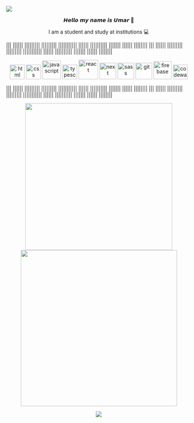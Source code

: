 
<a href="https://www.codewars.com/users/Cucumberchik/badges/large" align="center"> <img src="https://www.codewars.com/users/Cucumberchik/badges/large"/> </a>
<p align="center" > 𝙃𝙚𝙡𝙡𝙤 𝙢𝙮 𝙣𝙖𝙢𝙚 𝙞𝙨 𝙐𝙢𝙖𝙧 👋</p>
<p align="center"> I am a student and study at institutions 💻</p>
||| |||||| ||||||||| ||||||||| ||||||||||| |||||| |||||||||| ||||||| |||||| |||||||| ||| |||||| ||||||||| ||||||||| ||||||||||| |||||| |||||||||| ||||||| |||||| |||||||| 
<p align="center">

<img width="40" src="https://cdn-icons-png.flaticon.com/512/1532/1532556.png" alt="html">
<img width="40" src="https://cdn4.iconfinder.com/data/icons/iconsimple-programming/512/css-512.png" alt="css">
<img width="51" src="https://icons.veryicon.com/png/o/business/vscode-program-item-icon/javascript-3.png" alt="javascript">
<img width="40" src="https://cdn.iconscout.com/icon/free/png-256/free-typescript-1174965.png?f=webp" alt="typescript">
<img width="53" src="https://upload.wikimedia.org/wikipedia/commons/thumb/3/30/React_Logo_SVG.svg/1200px-React_Logo_SVG.svg.png" alt="react">
<img width="45" src="https://cdn.worldvectorlogo.com/logos/next-js.svg" alt="next">
<img width="45" src="https://cdn-icons-png.flaticon.com/512/5968/5968358.png" alt="sass">
<img width="45" src="https://upload.wikimedia.org/wikipedia/commons/thumb/3/3f/Git_icon.svg/2048px-Git_icon.svg.png" alt="git">
<img width="49" src="https://upload.wikimedia.org/wikipedia/commons/thumb/c/cf/Firebase_icon.svg/2048px-Firebase_icon.svg.png" alt="firebase">
<img width="40"  src="https://camo.githubusercontent.com/dfb7129b176d0f6559d3c67365d99ad2a510d2eab5afdd28612e163344f35f79/68747470733a2f2f646f63732e636f6465776172732e636f6d2f6c6f676f2e737667" alt="codewars">

</p>
 ||| |||||| ||||||||| ||||||||| ||||||||||| |||||| |||||||||| ||||||| |||||| |||||||| ||| |||||| ||||||||| ||||||||| ||||||||||| |||||| |||||||||| ||||||| |||||| |||||||| 

<p align="center">
 <img src="https://github-readme-stats.vercel.app/api?username=Cucumberchik&show_icons=true&theme=bear" width="400"/>
 <img src="https://github-readme-streak-stats.herokuapp.com?user=Cucumberchik&theme=dark&hide_border=true" width="425"/>
  <p/>
<p align="center">
  <img src="https://capsule-render.vercel.app/api?type=waving&color=gradient&height=60&section=footer"/>
</p>
